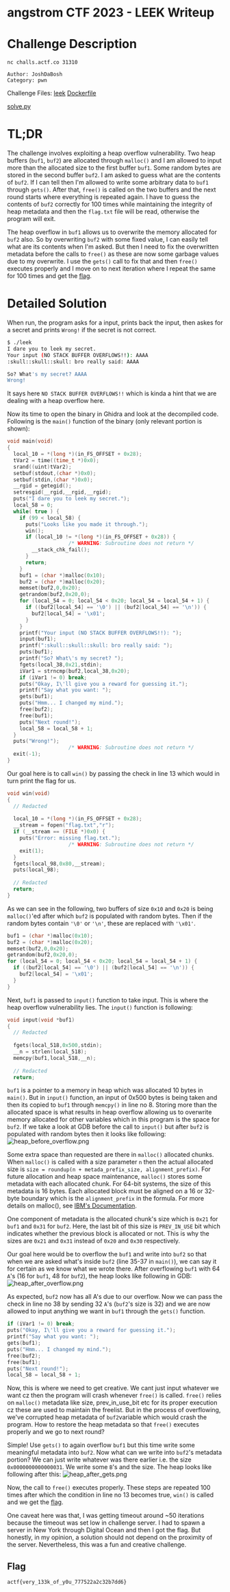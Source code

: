 # angstrom CTF 2023 - LEEK Writeup

# Challenge Description
```
nc challs.actf.co 31310

Author: JoshDaBosh
Category: pwn
```
Challenge Files: [leek](https://files.actf.co/b20d5736209abff6ebef09037cdb7f1246fb801d77812548bf5c8bad1e187c32/leek) [Dockerfile](https://files.actf.co/0f0fce458ef02436967d01607e79984e3464534207d004dd8c87e824d51477f4/Dockerfile)

[solve.py](./solve.py)

# TL;DR
The challenge involves exploiting a heap overflow vulnerability. Two heap buffers (`buf1`, `buf2`) are allocated through `malloc()` and I am allowed to input more than the allocated size to the first buffer `buf1`. Some random bytes are stored in the second buffer `buf2`. I am asked to guess what are the contents of `buf2`. If I can tell then I'm allowed to write some arbitrary data to `buf1` through `gets()`. After that, `free()` is called on the two buffers and the next round starts where everything is repeated again. I have to guess the contents of `buf2` correctly for  100 times while maintaining the integrity of heap metadata and then the `flag.txt` file will be read, otherwise the program will exit.

The heap overflow in `buf1` allows us to overwrite the memory allocated for `buf2` also. So by overwriting `buf2` with some fixed value, I can easily tell what are its contents when I'm asked. But then I need to fix the overwritten metadata before the calls to `free()` as these are now some garbage values due to my overwrite. I use the `gets()` call to fix that and then `free()` executes properly and I move on to next iteration where I repeat the same for 100 times and get the [flag](#flag).

# Detailed Solution
When run, the program asks for a input, prints back the input, then askes for a secret and prints `Wrong!` if the secret is not correct.
```bash
$ ./leek 
I dare you to leek my secret.
Your input (NO STACK BUFFER OVERFLOWS!!): AAAA
:skull::skull::skull: bro really said: AAAA

So? What's my secret? AAAA
Wrong!
```
It says here `NO STACK BUFFER OVERFLOWS!!` which is kinda a hint that we are dealing with a heap overflow here.

Now its time to open the binary in Ghidra and look at the decompiled code. Following is the `main()` function of the binary (only relevant portion is shown):
```C
void main(void)
{
  local_10 = *(long *)(in_FS_OFFSET + 0x28);
  tVar2 = time((time_t *)0x0);
  srand((uint)tVar2);
  setbuf(stdout,(char *)0x0);
  setbuf(stdin,(char *)0x0);
  __rgid = getegid();
  setresgid(__rgid,__rgid,__rgid);
  puts("I dare you to leek my secret.");
  local_58 = 0;
  while( true ) {
    if (99 < local_58) {
      puts("Looks like you made it through.");
      win();
      if (local_10 != *(long *)(in_FS_OFFSET + 0x28)) {
                    /* WARNING: Subroutine does not return */
        __stack_chk_fail();
      }
      return;
    }
    buf1 = (char *)malloc(0x10);
    buf2 = (char *)malloc(0x20);
    memset(buf2,0,0x20);
    getrandom(buf2,0x20,0);
    for (local_54 = 0; local_54 < 0x20; local_54 = local_54 + 1) {
      if ((buf2[local_54] == '\0') || (buf2[local_54] == '\n')) {
        buf2[local_54] = '\x01';
      }
    }
    printf("Your input (NO STACK BUFFER OVERFLOWS!!): ");
    input(buf1);
    printf(":skull::skull::skull: bro really said: ");
    puts(buf1);
    printf("So? What\'s my secret? ");
    fgets(local_38,0x21,stdin);
    iVar1 = strncmp(buf2,local_38,0x20);
    if (iVar1 != 0) break;
    puts("Okay, I\'ll give you a reward for guessing it.");
    printf("Say what you want: ");
    gets(buf1);
    puts("Hmm... I changed my mind.");
    free(buf2);
    free(buf1);
    puts("Next round!");
    local_58 = local_58 + 1;
  }
  puts("Wrong!");
                    /* WARNING: Subroutine does not return */
  exit(-1);
}
```
Our goal here is to call `win()` by passing the check in line 13 which would in turn print the flag for us.
```C
void win(void)
{
  // Redacted
  
  local_10 = *(long *)(in_FS_OFFSET + 0x28);
  __stream = fopen("flag.txt","r");
  if (__stream == (FILE *)0x0) {
    puts("Error: missing flag.txt.");
                    /* WARNING: Subroutine does not return */
    exit(1);
  }
  fgets(local_98,0x80,__stream);
  puts(local_98);
  
  // Redacted
  return;
}
```
As we can see in the following, two buffers of size `0x10` and `0x20` is being `malloc()`'ed after which `buf2` is populated with random bytes. Then if the random bytes contain `'\0'` or `'\n'`, these are replaced with `'\x01'`.
```C
buf1 = (char *)malloc(0x10);
buf2 = (char *)malloc(0x20);
memset(buf2,0,0x20);
getrandom(buf2,0x20,0);
for (local_54 = 0; local_54 < 0x20; local_54 = local_54 + 1) {
  if ((buf2[local_54] == '\0') || (buf2[local_54] == '\n')) {
	buf2[local_54] = '\x01';
  }
}
```
Next, `buf1` is passed to `input()` function to take input. This is where the heap overflow vulnerability lies. The `input()` function is following:
```C
void input(void *buf1)
{
  // Redacted
  
  fgets(local_518,0x500,stdin);
  __n = strlen(local_518);
  memcpy(buf1,local_518,__n);
  
  // Redacted
  return;

```
`buf1` is a pointer to a memory in heap which was allocated 10 bytes in `main()`. But in `input()` function, an input of 0x500 bytes is being taken and then its copied to `buf1` through `memcpy()` in line no 8. Storing more than the allocated space is what results in heap overflow allowing us to overwrite memory allocated for other variables which in this program is the space for `buf2`.
If we take a look at GDB before the call to `input()` but after `buf2` is populated with random bytes then it looks like following:
![heap_before_overflow.png](images/heap_before_overflow.png)

Some extra space than requested are there in `malloc()` allocated chunks. When `malloc()` is called with a size parameter `n` then the actual allocated size is `size = roundup(n + metada_prefix_size, alignment_prefix)`. For future allocation and heap space maintenance, `malloc()` stores some metadata with each allocated chunk. For 64-bit systems, the size of this metadata is 16 bytes. Each allocated block must be aligned on a 16 or 32-byte boundary which is the `alignment_prefix` in the formula. For more details on malloc(), see [IBM's Documentation](https://www.ibm.com/docs/en/aix/7.1?topic=concepts-system-memory-allocation-using-malloc-subsystem). 

One component of metadata is the allocated chunk's size which is `0x21` for `buf1` and `0x31` for `buf2`. Here, the last bit of this size is `PREV_IN_USE` bit which indicates whether the previous block is allocated or not. This is why the sizes are `0x21` and `0x31` instead of `0x20` and `0x30` respectively.

Our goal here would be to overflow the `buf1` and write into `buf2` so that when we are asked what's inside `buf2` (line 35-37 in `main()`), we can say it for certain as we know what we wrote there. After overflowing `buf1` with 64 `A`'s (16 for `buf1`, 48 for `buf2`), the heap looks like following in GDB:
![heap_after_overflow.png](images/heap_after_overflow.png)

As expected, `buf2` now has all A's due to our overflow. Now we can pass the check in line no 38  by sending 32 `A`'s (`buf2`'s size is 32) and we are now allowed to input anything we want in `buf1` through the `gets()` function.
```C
if (iVar1 != 0) break;
puts("Okay, I\'ll give you a reward for guessing it.");
printf("Say what you want: ");
gets(buf1);
puts("Hmm... I changed my mind.");
free(buf2);
free(buf1);
puts("Next round!");
local_58 = local_58 + 1;
```
Now, this is where we need to get creative. We cant just input whatever we want cz then the program will crash whenever `free()` is called. `free()` relies on `malloc()` metadata like size, prev_in_use_bit etc for its proper execution cz these are used to maintain the freelist. But in the process of overflowing, we've corrupted heap metadata of `buf2`variable which would crash the program. How to restore the heap metadata so that `free()` executes properly and we go to next round? 

Simple! Use `gets()` to again overflow `buf1` but this time write some meaningful metadata into `buf2`. Now what can we write into `buf2`'s metadata portion? We can just write whatever was there earlier i.e. the size `0x0000000000000031`. We write some `B`'s and the size. The heap looks like following after this:
![heap_after_gets.png](images/heap_after_gets.png)

Now, the call to `free()` executes properly. These steps are repeated 100 times after which the condition in line no 13 becomes true,  `win()` is called and we get the [flag](#flag).

One caveat here was that, I was getting timeout around ~50 iterations because the timeout was set low in challenge server. I had to spawn a server in New York through Digital Ocean and then I got the flag. But honestly, in my opinion, a solution should not depend on the proximity of the server. Nevertheless, this was a fun and creative challenge.

## Flag
`actf{very_133k_of_y0u_777522a2c32b7dd6}`
